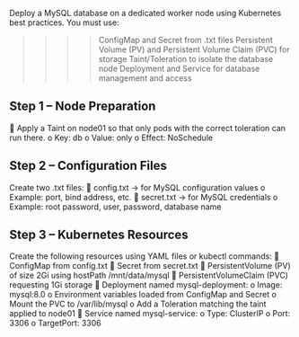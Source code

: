 
Deploy a MySQL database on a dedicated worker node using Kubernetes best practices.
You must use:
>>>> ConfigMap and Secret from .txt files
>>>> Persistent Volume (PV) and Persistent Volume Claim (PVC) for storage
>>>> Taint/Toleration to isolate the database node
>>>> Deployment and Service for database management and access
## Step 1 – Node Preparation
 Apply a Taint on node01 so that only pods with the correct toleration can run there.
o Key: db
o Value: only
o Effect: NoSchedule
## Step 2 – Configuration Files
Create two .txt files:
 config.txt → for MySQL configuration values
o Example: port, bind address, etc.
 secret.txt → for MySQL credentials
o Example: root password, user, password, database name
## Step 3 – Kubernetes Resources
Create the following resources using YAML files or kubectl commands:
 ConfigMap from config.txt
 Secret from secret.txt
 PersistentVolume (PV) of size 2Gi using hostPath /mnt/data/mysql
 PersistentVolumeClaim (PVC) requesting 1Gi storage
 Deployment named mysql-deployment:
o Image: mysql:8.0
o Environment variables loaded from ConfigMap and Secret
o Mount the PVC to /var/lib/mysql
o Add a Toleration matching the taint applied to node01
 Service named mysql-service:
o Type: ClusterIP
o Port: 3306
o TargetPort: 3306
